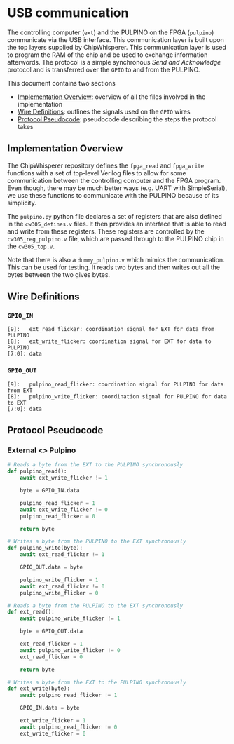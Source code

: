 # USB communication

The controlling computer (`ext`) and the PULPINO on the FPGA (`pulpino`)
communicate via the USB interface. This communication layer is built upon the
top layers supplied by ChipWhisperer. This communication layer is used to
program the RAM of the chip and be used to exchange information afterwords. The
protocol is a simple synchronous *Send and Acknowledge* protocol and is
transferred over the `GPIO` to and from the PULPINO.

This document contains two sections

- [Implementation Overview](#implementation-overview): overview of all the files
  involved in the implementation
- [Wire Definitions](#wire-definitions): outlines the signals used on the `GPIO`
  wires
- [Protocol Pseudocode](#protocol-pseudocode): pseudocode describing the steps
  the protocol takes

## Implementation Overview

The ChipWhisperer repository defines the `fpga_read` and `fpga_write` functions
with a set of top-level Verilog files to allow for some communication between
the controlling computer and the FPGA program. Even though, there may be much
better ways (e.g. UART with SimpleSerial), we use these functions to communicate
with the PULPINO because of its simplicity.

The `pulpino.py` python file declares a set of registers that are also defined
in the `cw305_defines.v` files. It then provides an interface that is able to
read and write from these registers. These registers are controlled by the
`cw305_reg_pulpino.v` file, which are passed through to the PULPINO chip in the
`cw305_top.v`. 

Note that there is also a `dummy_pulpino.v` which mimics the communication. This
can be used for testing. It reads two bytes and then writes out all the bytes
between the two gives bytes.

## Wire Definitions

### `GPIO_IN`

```
[9]:   ext_read_flicker: coordination signal for EXT for data from PULPINO
[8]:   ext_write_flicker: coordination signal for EXT for data to PULPINO
[7:0]: data
```

### `GPIO_OUT`

```
[9]:   pulpino_read_flicker: coordination signal for PULPINO for data from EXT
[8]:   pulpino_write_flicker: coordination signal for PULPINO for data to EXT
[7:0]: data
```

## Protocol Pseudocode

### External <> Pulpino

```python
# Reads a byte from the EXT to the PULPINO synchronously
def pulpino_read():
    await ext_write_flicker != 1

    byte = GPIO_IN.data

    pulpino_read_flicker = 1
    await ext_write_flicker != 0
    pulpino_read_flicker = 0

    return byte

# Writes a byte from the PULPINO to the EXT synchronously
def pulpino_write(byte):
    await ext_read_flicker != 1

    GPIO_OUT.data = byte

    pulpino_write_flicker = 1
    await ext_read_flicker != 0
    pulpino_write_flicker = 0

# Reads a byte from the PULPINO to the EXT synchronously
def ext_read():
    await pulpino_write_flicker != 1

    byte = GPIO_OUT.data

    ext_read_flicker = 1
    await pulpino_write_flicker != 0
    ext_read_flicker = 0

    return byte

# Writes a byte from the EXT to the PULPINO synchronously
def ext_write(byte):
    await pulpino_read_flicker != 1

    GPIO_IN.data = byte

    ext_write_flicker = 1
    await pulpino_read_flicker != 0
    ext_write_flicker = 0
```